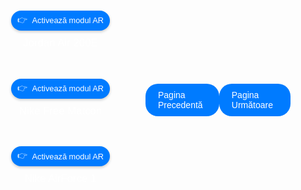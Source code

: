<!DOCTYPE html>
<html lang="en">
<head>
    <meta charset="UTF-8">
    <meta name="viewport" content="width=device-width, initial-scale=1.0">
    <title>Modele AR Optimizate</title>
    <script type="module" src="https://unpkg.com/@google/model-viewer"></script>
    <style>
        body {
            margin: 0;
            padding: 0;
            font-family: Arial, sans-serif;
            background-image: url('bkgd.jpg'); 
            background-size: cover; 
            background-position: center; 
            display: flex;
            justify-content: center;
            align-items: center;
            height: 100vh;
        }
        .model-container {
            display: flex;
            flex-direction: row; 
            align-items: center;
            justify-content: center; 
            flex-wrap: wrap; 
            width: 100%; 
            max-width: 400px; 
        }
        .model-section {
            margin: 10px;
            text-align: center; 
        }
        model-viewer {
            width: 200px; 
            height: 200px; 
            margin: 0 auto; 
        }
        .ar-button {
            display: flex;
            align-items: center;
            justify-content: center;
            margin: 10px auto;
            padding: 5px 10px;
            font-size: 0.8rem;
            cursor: pointer;
            background-color: #007BFF;
            border: none;
            border-radius: 20px;
            color: white;
            box-shadow: 0 2px 4px rgba(0, 0, 0, 0.2);
            transition: background-color 0.3s, box-shadow 0.3s;
        }
        .ar-button:hover {
            background-color: #0056b3;
            box-shadow: 0 4px 8px rgba(0, 0, 0, 0.3);
        }
        .ar-button:before {
            content: '👉';
            display: inline-block;
            margin-right: 8px;
            animation: levitate 0.5s ease-in-out infinite alternate;
        }
        @keyframes levitate {
            from { transform: translateY(0); }
            to { transform: translateY(-5px); }
        }
        p {
            margin-top: 10px; 
            color: #FFFFFF; 
            font-size: 1.2em; 
        }
        .navigation-links {
            display: flex;
            justify-content: space-around;
            width: 100%;
            padding: 20px;
        }
        .navigation-link {
            text-decoration: none;
            color: white;
            background-color: #007BFF;
            padding: 10px 20px;
            border-radius: 20px;
            transition: background-color 0.3s;
        }
        .navigation-link:hover {
            background-color: #0056b3;
        }
    </style>
</head>
<body>

<div class="model-container">
    <div class="model-section">
        <model-viewer 
            src="jordan.glb" 
            ios-src="jordan.usdz" 
            ar 
            ar-modes="webxr scene-viewer quick-look" 
            camera-controls 
            auto-rotate 
            environment-image="neutral" 
            shadow-intensity="1"
            min-camera-orbit="auto 0deg 0deg" 
            max-camera-orbit="auto 80deg auto">
            <button slot="ar-button" class="ar-button">Activează modul AR</button>
        </model-viewer>
        <p>Jordan Air 200E</p>
    </div>
    <div class="model-section">
        <model-viewer 
            src="adidas.glb" 
            ios-src="adidas.usdz" 
            ar 
            ar-modes="webxr scene-viewer quick-look" 
            camera-controls 
            auto-rotate 
            environment-image="neutral" 
            shadow-intensity="1"
            min-camera-orbit="auto 0deg 0deg" 
            max-camera-orbit="auto 80deg auto">
            <button slot="ar-button" class="ar-button">Activează modul AR</button>
        </model-viewer>
        <p>Nike Free Matcon</p> <!-- Am corectat descrierea -->
    </div>
    <div class="model-section">
        <model-viewer 
            src="nike.glb" 
            ios-src="nike.usdz" 
            ar 
            ar-modes="webxr scene-viewer quick-look" 
            camera-controls 
            auto-rotate 
            environment-image="neutral" 
            shadow-intensity="1"
            min-camera-orbit="auto 0deg 0deg" 
            max-camera-orbit="auto 80deg auto">
            <button slot="ar-button" class="ar-button">Activează modul AR</button>
        </model-viewer>
        <p>Nike AirForce 1</p>
    </div>
</div>

<div class="navigation-links">
    <a href="https://augmentedrealityweb.github.io/Produse2/" class="navigation-link">Pagina Precedentă</a>
    <a href="https://augmentedrealityweb.github.io/produse2/" class="navigation-link">Pagina Următoare</a>
</div>

</body>
</html>
